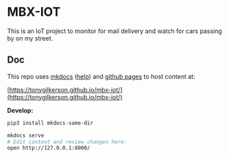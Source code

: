 # MBX-IOT

This is an IoT project to monitor for mail delivery and watch for cars passing by on my street.

## Doc

This repo uses [mkdocs](https://www.mkdocs.org/) ([help](https://mkdocs.readthedocs.io/en/0.10/)) and [github pages](https://help.github.com/articles/configuring-a-publishing-source-for-github-pages/) to host content at:

[https://tonygilkerson.github.io/mbx-iot/](https://tonygilkerson.github.io/mbx-iot/)

**Develop:**

```sh
pip3 install mkdocs-same-dir

mkdocs serve
# Edit content and review changes here:
open http://127.0.0.1:8000/
```
